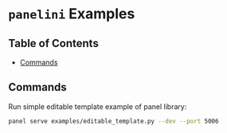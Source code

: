 # ``panelini`` Examples <!-- omit in toc -->

## Table of Contents <!-- omit in toc -->

- [Commands](#commands)

## Commands

Run simple editable template example of panel library:

```bash
panel serve examples/editable_template.py --dev --port 5006
```
